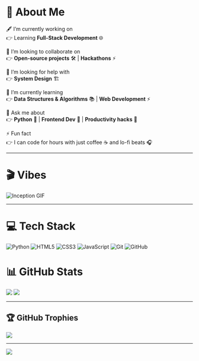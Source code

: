 # 💫 About Me
🖋️ I’m currently working on  
👉 Learning **Full-Stack Development** 🌐  

🤝 I’m looking to collaborate on  
👉 **Open-source projects** 🛠️ | **Hackathons** ⚡  

🙌 I’m looking for help with  
👉 **System Design** 🏗️  

🌱 I’m currently learning  
👉 **Data Structures & Algorithms** 📚 | **Web Development** ⚡  

💬 Ask me about  
👉 **Python** 🐍 | **Frontend Dev** 🎨 | **Productivity hacks** 🚀  

⚡ Fun fact  
👉 I can code for hours with just coffee ☕ and lo-fi beats 🎧  

---

# 🎬  Vibes
![Inception GIF](https://media1.giphy.com/media/v1.Y2lkPTc5MGI3NjExOXpnY2s2NWZjeTA3MndpMGZqZGl1OGFtbmwya3dmbjRsYzQzeWZxaiZlcD12MV9pbnRlcm5hbF9naWZfYnlfaWQmY3Q9Zw/gVlgj80ZLp9yo/giphy.gif)

---

# 💻 Tech Stack
![Python](https://img.shields.io/badge/Python-3776AB?style=for-the-badge&logo=python&logoColor=white) 
![HTML5](https://img.shields.io/badge/HTML5-E34F26?style=for-the-badge&logo=html5&logoColor=white) 
![CSS3](https://img.shields.io/badge/CSS3-1572B6?style=for-the-badge&logo=css3&logoColor=white) 
![JavaScript](https://img.shields.io/badge/JavaScript-F7DF1E?style=for-the-badge&logo=javascript&logoColor=black) 
![Git](https://img.shields.io/badge/Git-F05032?style=for-the-badge&logo=git&logoColor=white) 
![GitHub](https://img.shields.io/badge/GitHub-181717?style=for-the-badge&logo=github&logoColor=white)



# 📊 GitHub Stats
![](https://nirzak-streak-stats.vercel.app/?user=rakshityadav1868&theme=dark&hide_border=false)
![](https://github-readme-stats.vercel.app/api/top-langs/?username=rakshityadav1868&theme=dark&hide_border=false&layout=compact)

---

## 🏆 GitHub Trophies
![](https://github-profile-trophy.vercel.app/?username=rakshityadav1868&theme=dark&no-frame=false&no-bg=true&margin-w=4)

---

[![](https://visitcount.itsvg.in/api?id=rakshityadav1868&icon=3&color=6)](https://visitcount.itsvg.in)

<!--
**
Here are some ideas to get you started:

- 🔭 I’m currently working on ...
- 🌱 I’m currently learning ...
- 👯 I’m looking to collaborate on ...
- 🤔 I’m looking for help with ...
- 💬 Ask me about ...
- 📫 How to reach me: ...
- 😄 Pronouns: ...
- ⚡ Fun fact: ...
-->
